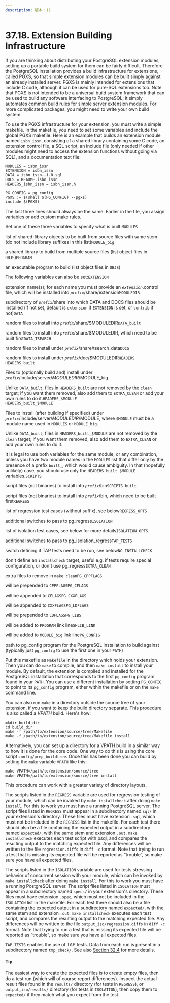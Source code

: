 ```yaml
---
description: 版本：11
---
```


# 37.18. Extension Building Infrastructure

If you are thinking about distributing your PostgreSQL extension modules, setting up a portable build system for them can be fairly difficult. Therefore the PostgreSQL installation provides a build infrastructure for extensions, called PGXS, so that simple extension modules can be built simply against an already installed server. PGXS is mainly intended for extensions that include C code, although it can be used for pure-SQL extensions too. Note that PGXS is not intended to be a universal build system framework that can be used to build any software interfacing to PostgreSQL; it simply automates common build rules for simple server extension modules. For more complicated packages, you might need to write your own build system.

To use the PGXS infrastructure for your extension, you must write a simple makefile. In the makefile, you need to set some variables and include the global PGXS makefile. Here is an example that builds an extension module named `isbn_issn`, consisting of a shared library containing some C code, an extension control file, a SQL script, an include file \(only needed if other modules might need to access the extension functions without going via SQL\), and a documentation text file:

```text
MODULES = isbn_issn
EXTENSION = isbn_issn
DATA = isbn_issn--1.0.sql
DOCS = README.isbn_issn
HEADERS_isbn_issn = isbn_issn.h

PG_CONFIG = pg_config
PGXS := $(shell $(PG_CONFIG) --pgxs)
include $(PGXS)
```

The last three lines should always be the same. Earlier in the file, you assign variables or add custom make rules.

Set one of these three variables to specify what is built:`MODULES`

list of shared-library objects to be built from source files with same stem \(do not include library suffixes in this list\)`MODULE_big`

a shared library to build from multiple source files \(list object files in `OBJS`\)`PROGRAM`

an executable program to build \(list object files in `OBJS`\)

The following variables can also be set:`EXTENSION`

extension name\(s\); for each name you must provide an _`extension`_.control file, which will be installed into _`prefix`_/share/extension`MODULEDIR`

subdirectory of _`prefix`_/share into which DATA and DOCS files should be installed \(if not set, default is `extension` if `EXTENSION` is set, or `contrib` if not\)`DATA`

random files to install into _`prefix`_/share/$MODULEDIR`DATA_built`

random files to install into _`prefix`_/share/$MODULEDIR, which need to be built first`DATA_TSEARCH`

random files to install under _`prefix`_/share/tsearch\_data`DOCS`

random files to install under _`prefix`_/doc/$MODULEDIR`HEADERS`  
`HEADERS_built`

Files to \(optionally build and\) install under _`prefix`_/include/server/$MODULEDIR/$MODULE\_big.

Unlike `DATA_built`, files in `HEADERS_built` are not removed by the `clean` target; if you want them removed, also add them to `EXTRA_CLEAN` or add your own rules to do it.`HEADERS_$MODULE`  
`HEADERS_built_$MODULE`

Files to install \(after building if specified\) under _`prefix`_/include/server/$MODULEDIR/$MODULE, where `$MODULE` must be a module name used in `MODULES` or `MODULE_big`.

Unlike `DATA_built`, files in `HEADERS_built_$MODULE` are not removed by the `clean` target; if you want them removed, also add them to `EXTRA_CLEAN` or add your own rules to do it.

It is legal to use both variables for the same module, or any combination, unless you have two module names in the `MODULES` list that differ only by the presence of a prefix `built_`, which would cause ambiguity. In that \(hopefully unlikely\) case, you should use only the `HEADERS_built_$MODULE` variables.`SCRIPTS`

script files \(not binaries\) to install into _`prefix`_/bin`SCRIPTS_built`

script files \(not binaries\) to install into _`prefix`_/bin, which need to be built first`REGRESS`

list of regression test cases \(without suffix\), see below`REGRESS_OPTS`

additional switches to pass to pg\_regress`ISOLATION`

list of isolation test cases, see below for more details`ISOLATION_OPTS`

additional switches to pass to pg\_isolation\_regress`TAP_TESTS`

switch defining if TAP tests need to be run, see below`NO_INSTALLCHECK`

don't define an `installcheck` target, useful e.g. if tests require special configuration, or don't use pg\_regress`EXTRA_CLEAN`

extra files to remove in `make cleanPG_CPPFLAGS`

will be prepended to `CPPFLAGSPG_CFLAGS`

will be appended to `CFLAGSPG_CXXFLAGS`

will be appended to `CXXFLAGSPG_LDFLAGS`

will be prepended to `LDFLAGSPG_LIBS`

will be added to `PROGRAM` link line`SHLIB_LINK`

will be added to `MODULE_big` link line`PG_CONFIG`

path to pg\_config program for the PostgreSQL installation to build against \(typically just `pg_config` to use the first one in your `PATH`\)

Put this makefile as `Makefile` in the directory which holds your extension. Then you can do `make` to compile, and then `make install` to install your module. By default, the extension is compiled and installed for the PostgreSQL installation that corresponds to the first `pg_config` program found in your `PATH`. You can use a different installation by setting `PG_CONFIG` to point to its `pg_config` program, either within the makefile or on the `make` command line.

You can also run `make` in a directory outside the source tree of your extension, if you want to keep the build directory separate. This procedure is also called a _VPATH_ build. Here's how:

```text
mkdir build_dir
cd build_dir
make -f /path/to/extension/source/tree/Makefile
make -f /path/to/extension/source/tree/Makefile install
```

Alternatively, you can set up a directory for a VPATH build in a similar way to how it is done for the core code. One way to do this is using the core script `config/prep_buildtree`. Once this has been done you can build by setting the `make` variable `VPATH` like this:

```text
make VPATH=/path/to/extension/source/tree
make VPATH=/path/to/extension/source/tree install
```

This procedure can work with a greater variety of directory layouts.

The scripts listed in the `REGRESS` variable are used for regression testing of your module, which can be invoked by `make installcheck` after doing `make install`. For this to work you must have a running PostgreSQL server. The script files listed in `REGRESS` must appear in a subdirectory named `sql/` in your extension's directory. These files must have extension `.sql`, which must not be included in the `REGRESS` list in the makefile. For each test there should also be a file containing the expected output in a subdirectory named `expected/`, with the same stem and extension `.out`. `make installcheck` executes each test script with psql, and compares the resulting output to the matching expected file. Any differences will be written to the file `regression.diffs` in `diff -c` format. Note that trying to run a test that is missing its expected file will be reported as “trouble”, so make sure you have all expected files.

The scripts listed in the `ISOLATION` variable are used for tests stressing behavior of concurrent session with your module, which can be invoked by `make installcheck` after doing `make install`. For this to work you must have a running PostgreSQL server. The script files listed in `ISOLATION` must appear in a subdirectory named `specs/` in your extension's directory. These files must have extension `.spec`, which must not be included in the `ISOLATION` list in the makefile. For each test there should also be a file containing the expected output in a subdirectory named `expected/`, with the same stem and extension `.out`. `make installcheck` executes each test script, and compares the resulting output to the matching expected file. Any differences will be written to the file `output_iso/regression.diffs` in `diff -c` format. Note that trying to run a test that is missing its expected file will be reported as “trouble”, so make sure you have all expected files.

`TAP_TESTS` enables the use of TAP tests. Data from each run is present in a subdirectory named `tmp_check/`. See also [Section 32.4](https://www.postgresql.org/docs/12/regress-tap.html) for more details.

#### Tip

The easiest way to create the expected files is to create empty files, then do a test run \(which will of course report differences\). Inspect the actual result files found in the `results/` directory \(for tests in `REGRESS`\), or `output_iso/results/` directory \(for tests in `ISOLATION`\), then copy them to `expected/` if they match what you expect from the test.

